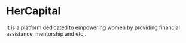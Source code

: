 # HerCapital
It is a platform dedicated to empowering women by providing financial assistance, mentorship and etc,.
